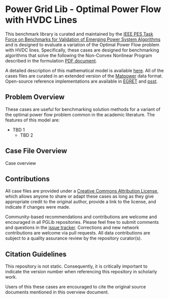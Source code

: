 # Power Grid Lib - Optimal Power Flow with HVDC Lines

This benchmark library is curated and maintained by the [IEEE PES Task Force on Benchmarks for Validation of Emerging Power System Algorithms](https://power-grid-lib.github.io/) and is designed to evaluate a variation of the Optimal Power Flow problem with HVDC lines.  Specifically, these cases are designed for benchmarking algorithms that solve the following the Non-Convex Nonlinear Program described in the formulation [PDF document](MODEL.pdf).

A detailed description of this mathematical model is available [here](...).  All of the cases files are curated in an extended version of the [Matpower](http://www.pserc.cornell.edu/matpower) data format.  Open-source reference implementations are available in [EGRET]() and [psst]().

## Problem Overview

These cases are useful for benchmarking solution methods for a variant of the optimal power flow problem common in the academic literature. The features of this model are:
* TBD 1
    * TBD 2


## Case File Overview

Case overview


## Contributions

All case files are provided under a [Creative Commons Attribution License](http://creativecommons.org/licenses/by/4.0/), which allows anyone to share or adapt these cases as long as they give appropriate credit to the original author, provide a link to the license, and indicate if changes were made.

Community-based recommendations and contributions are welcome and encouraged in all PGLib repositories. Please feel free to submit comments and questions in the [issue tracker](https://github.com/power-grid-lib/pglib-uc/issues).  Corrections and new network contributions are welcome via pull requests.  All data contributions are subject to a quality assurance review by the repository curator(s).


## Citation Guidelines

This repository is not static.  Consequently, it is critically important to indicate the version number when referencing this repository in scholarly work.

Users of this these cases are encouraged to cite the original source documents mentioned in this overview document.
